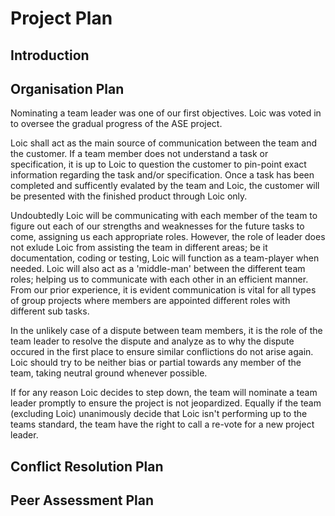# Project Plan

## Introduction

## Organisation Plan

Nominating a team leader was one of our first objectives. Loic was voted in to oversee the gradual progress of the ASE project. 

Loic shall act as the main source of communication between the team and the customer. If a team member does not understand a task or specification, it is up to Loic to question the customer to pin-point exact information regarding the task and/or specification. Once a task has been completed and sufficently evalated by the team and Loic, the customer will be presented with the finished product through Loic only.

Undoubtedly Loic will be communicating with each member of the team to figure out each of our strengths and weaknesses for the future tasks to come, assigning us each appropriate roles. However, the role of leader does not exlude Loic from assisting the team in different areas; be it documentation, coding or testing, Loic will function as a team-player when needed. Loic will also act as a 'middle-man' between the different team roles; helping us to communicate with each other in an efficient manner. From our prior experience, it is evident communication is vital for all types of group projects where members are appointed different roles with different sub tasks.

In the unlikely case of a dispute between team members, it is the role of the team leader to resolve the dispute and analyze as to why the dispute occured in the first place to ensure similar conflictions do not arise again. Loic should try to be neither bias or partial towards any member of the team, taking neutral ground whenever possible.

If for any reason Loic decides to step down, the team will nominate a team leader promptly to ensure the project is not jeopardized. Equally if the team (excluding Loic) unanimously decide that Loic isn't performing up to the teams standard, the team have the right to call a re-vote for a new project leader.

## Conflict Resolution Plan

## Peer Assessment Plan
